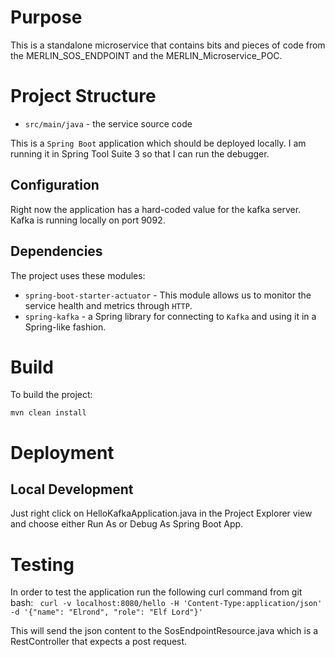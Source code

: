# Purpose 

This is a standalone microservice that contains bits and pieces of code from the MERLIN_SOS_ENDPOINT and the MERLIN_Microservice_POC.  

# Project Structure

* `src/main/java` - the service source code

This is a `Spring Boot` application which should be deployed locally. I am running it in Spring Tool Suite 3 so that I can run the debugger.

## Configuration

Right now the application has a hard-coded value for the kafka server.  Kafka is running locally on port 9092.
  
## Dependencies

The project uses these modules:

* `spring-boot-starter-actuator` - This module allows us to monitor the service health and metrics through `HTTP`.
* `spring-kafka` - a Spring library for connecting to `Kafka` and using it in a Spring-like fashion.

# Build

To build the project:
```shell
mvn clean install
```


# Deployment
## Local Development
Just right click on HelloKafkaApplication.java in the Project Explorer view and choose either Run As or Debug As Spring Boot App.

# Testing
In order to test the application run the following curl command from git bash:
` curl -v localhost:8080/hello -H 'Content-Type:application/json' -d '{"name": "Elrond", "role": "Elf Lord"}'`

This will send the json content to the SosEndpointResource.java which is a RestController that expects a post request.



